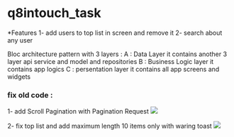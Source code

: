 # q8intouch_task

*Features
1- add users to top list in screen and remove it
2- search about any user


Bloc architecture pattern with 3 layers :
  A : Data Layer it contains another 3 layer api service and model and repositories
  B : Business Logic layer it contains app logics 
  C : persentation layer it contains all app screens and widgets 

### fix old code :

1- add Scroll Pagination with Pagination Request
 <img src="http://i.epvpimg.com/l4Cfdab.png" />
 
 2- fix top list and add maximum length 10 items only with waring toast 
 <img src="http://i.epvpimg.com/Inuhgab.png" />
